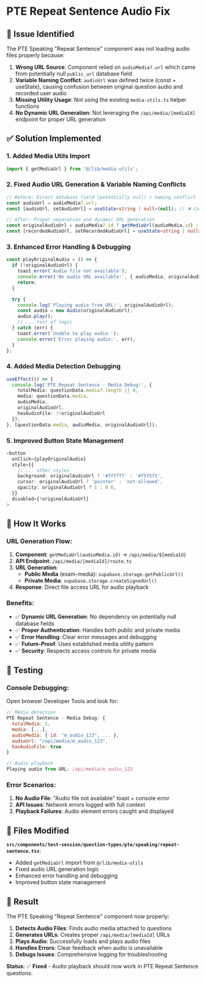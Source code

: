 # PTE Repeat Sentence Audio Fix

## 🎯 **Issue Identified**
The PTE Speaking "Repeat Sentence" component was not loading audio files properly because:
1. **Wrong URL Source**: Component relied on `audioMedia?.url` which came from potentially null `public_url` database field
2. **Variable Naming Conflict**: `audioUrl` was defined twice (const + useState), causing confusion between original question audio and recorded user audio
3. **Missing Utility Usage**: Not using the existing `media-utils.ts` helper functions
4. **No Dynamic URL Generation**: Not leveraging the `/api/media/[mediaId]` endpoint for proper URL generation

## ✅ **Solution Implemented**

### 1. **Added Media Utils Import**
```typescript
import { getMediaUrl } from '@/lib/media-utils';
```

### 2. **Fixed Audio URL Generation & Variable Naming Conflicts**
```typescript
// Before: Direct database field (potentially null) + naming conflict
const audioUrl = audioMedia?.url;
const [audioUrl, setAudioUrl] = useState<string | null>(null); // ❌ Conflict!

// After: Proper separation and dynamic URL generation
const originalAudioUrl = audioMedia?.id ? getMediaUrl(audioMedia.id) : null; // Original question audio
const [recordedAudioUrl, setRecordedAudioUrl] = useState<string | null>(null); // User's recorded response
```

### 3. **Enhanced Error Handling & Debugging**
```typescript
const playOriginalAudio = () => {
  if (!originalAudioUrl) {
    toast.error('Audio file not available');
    console.error('No audio URL available:', { audioMedia, originalAudioUrl });
    return;
  }

  try {
    console.log('Playing audio from URL:', originalAudioUrl);
    const audio = new Audio(originalAudioUrl);
    audio.play();
    // ... rest of logic
  } catch (err) {
    toast.error('Unable to play audio.');
    console.error('Error playing audio:', err);
  }
};
```

### 4. **Added Media Detection Debugging**
```typescript
useEffect(() => {
  console.log('PTE Repeat Sentence - Media Debug:', {
    totalMedia: questionData.media?.length || 0,
    media: questionData.media,
    audioMedia,
    originalAudioUrl,
    hasAudioFile: !!originalAudioUrl
  });
}, [questionData.media, audioMedia, originalAudioUrl]);
```

### 5. **Improved Button State Management**
```typescript
<button
  onClick={playOriginalAudio}
  style={{
    // ... other styles
    background: originalAudioUrl ? '#ffffff' : '#f5f5f5',
    cursor: originalAudioUrl ? 'pointer' : 'not-allowed',
    opacity: originalAudioUrl ? 1 : 0.6,
  }}
  disabled={!originalAudioUrl}
>
```

## 🔧 **How It Works**

### URL Generation Flow:
1. **Component**: `getMediaUrl(audioMedia.id)` → `/api/media/${mediaId}`
2. **API Endpoint**: `/api/media/[mediaId]/route.ts`
3. **URL Generation**:
   - **Public Media** (exam-media): `supabase.storage.getPublicUrl()`
   - **Private Media**: `supabase.storage.createSignedUrl()`
4. **Response**: Direct file access URL for audio playback

### Benefits:
- ✅ **Dynamic URL Generation**: No dependency on potentially null database fields
- ✅ **Proper Authentication**: Handles both public and private media
- ✅ **Error Handling**: Clear error messages and debugging
- ✅ **Future-Proof**: Uses established media utility pattern
- ✅ **Security**: Respects access controls for private media

## 🧪 **Testing**

### Console Debugging:
Open browser Developer Tools and look for:

```javascript
// Media detection
PTE Repeat Sentence - Media Debug: {
  totalMedia: 1,
  media: [...],
  audioMedia: { id: "m_audio_123", ... },
  audioUrl: "/api/media/m_audio_123",
  hasAudioFile: true
}

// Audio playback
Playing audio from URL: /api/media/m_audio_123
```

### Error Scenarios:
1. **No Audio File**: "Audio file not available" toast + console error
2. **API Issues**: Network errors logged with full context
3. **Playback Failures**: Audio element errors caught and displayed

## 📁 **Files Modified**

**`src/components/test-session/question-types/pte/speaking/repeat-sentence.tsx`**:
- Added `getMediaUrl` import from `@/lib/media-utils`
- Fixed audio URL generation logic
- Enhanced error handling and debugging
- Improved button state management

## 🚀 **Result**

The PTE Speaking "Repeat Sentence" component now properly:
1. **Detects Audio Files**: Finds audio media attached to questions
2. **Generates URLs**: Creates proper `/api/media/[mediaId]` URLs
3. **Plays Audio**: Successfully loads and plays audio files
4. **Handles Errors**: Clear feedback when audio is unavailable
5. **Debugs Issues**: Comprehensive logging for troubleshooting

**Status**: ✅ **Fixed** - Audio playback should now work in PTE Repeat Sentence questions.